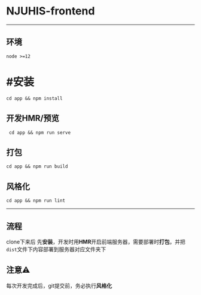 # NJUHIS-frontend

---

## 环境

```
node >=12
```

# #安装

```
cd app && npm install
```

## 开发HMR/预览

```
 cd app && npm run serve
```

## 打包

```
cd app && npm run build
```

## 风格化

```
cd app && npm run lint
```

---

## 流程

clone下来后 先**安装**，开发时用**HMR**开启前端服务器，需要部署时**打包**，并把`dist`文件下内容部署到服务器对应文件夹下

## 注意⚠️

每次开发完成后，git提交前，务必执行**风格化**